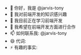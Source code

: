 - 👋 你好，我是 @jarvis-tony
- 👀 我对前端开发的知识感兴趣
- 🌱 我目前正在学习前端开发
- 💞️ 我希望在前端开发方面进行合作
- 📫 如何联系我: @jarvis-tony
- 😄 代词: 
- ⚡ 有趣的事实: 
